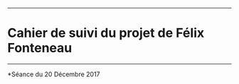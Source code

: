 *********************
Cahier de suivi du projet de Félix Fonteneau
==
*********************
*Séance du 20 Décembre 2017
<!-- -->

